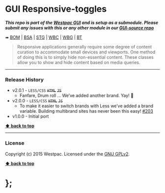 GUI Responsive-toggles
======================

***This repo is part of the [Westpac GUI](http://gel.westpacgroup.com.au/GUI/) and is setup as a submodule. Please submit any issues with this or any other
module in our [GUI-source repo](https://github.com/WestpacCXTeam/GUI-source/issues)***

➠
[BOM](http://westpaccxteam.github.io/GUI-responsive-toggles/tests/BOM/) |
[BSA](http://westpaccxteam.github.io/GUI-responsive-toggles/tests/BSA/) |
[STG](http://westpaccxteam.github.io/GUI-responsive-toggles/tests/STG/) |
[WBC](http://westpaccxteam.github.io/GUI-responsive-toggles/tests/WBC/) |
[WBG](http://westpaccxteam.github.io/GUI-responsive-toggles/tests/WBG/) |
[BT](http://westpaccxteam.github.io/GUI-responsive-toggles/tests/BT/)

> Responsive applications generally require some degree of content curation to accommodate small devices and viewports. One method of doing this is to simply
> hide non-essential content. These classes allow you to show and hide content based on media queries.

----------------------------------------------------------------------------------------------------------------------------------------------------------------


### Release History

* v2.0.1 - `LESS/CSS` ~~`HTML`~~ ~~`JS`~~
	* Fanfare, Drum roll … We’ve added another brand. Yay! :clap:
* v2.0.0 - `LESS/CSS` ~~`HTML`~~ ~~`JS`~~
	* To make it easier to switch brands with Less we’ve added a brand variable. Building multibrand sites has never been this easy!
		[#203](https://github.com/WestpacCXTeam/GUI-source/issues/203)
* v1.0.0 - Initial port

**[⬆ back to top](#content)**


----------------------------------------------------------------------------------------------------------------------------------------------------------------


### License

Copyright (c) 2015 Westpac. Licensed under the [GNU GPLv2](https://raw.githubusercontent.com/WestpacCXTeam/GUI-responsive-toggles/master/LICENSE).

**[⬆ back to top](#content)**

# };